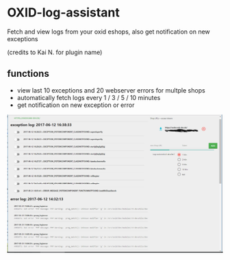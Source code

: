 # OXID-log-assistant
Fetch and view logs from your oxid eshops, also get notification on new exceptions

(credits to Kai N. for plugin name)

## functions
- view last 10 exceptions and 20 webserver errors for multple shops
- automatically fetch logs every 1 / 3 / 5 / 10 minutes
- get notification on new exception or error

![alt text](oxid-log-assistand.PNG)

